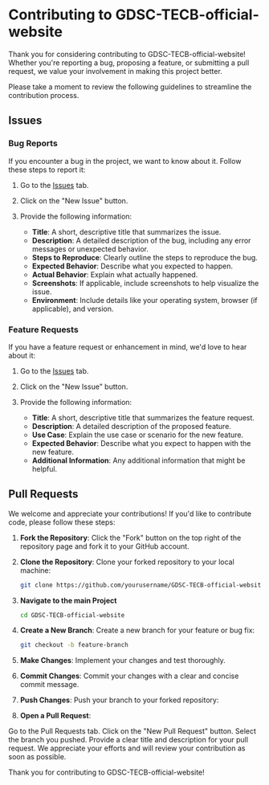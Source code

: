# Contributing to GDSC-TECB-official-website

Thank you for considering contributing to GDSC-TECB-official-website! Whether you're reporting a bug, proposing a feature, or submitting a pull request, we value your involvement in making this project better.

Please take a moment to review the following guidelines to streamline the contribution process.

## Issues

### Bug Reports

If you encounter a bug in the project, we want to know about it. Follow these steps to report it:

1. Go to the [Issues](https://github.com/Google-Developer-Student-Clubs-TECB/GDSC-TECB-official-website/issues) tab.
2. Click on the "New Issue" button.
3. Provide the following information:

   - **Title**: A short, descriptive title that summarizes the issue.
   - **Description**: A detailed description of the bug, including any error messages or unexpected behavior.
   - **Steps to Reproduce**: Clearly outline the steps to reproduce the bug.
   - **Expected Behavior**: Describe what you expected to happen.
   - **Actual Behavior**: Explain what actually happened.
   - **Screenshots**: If applicable, include screenshots to help visualize the issue.
   - **Environment**: Include details like your operating system, browser (if applicable), and version.

### Feature Requests

If you have a feature request or enhancement in mind, we'd love to hear about it:

1. Go to the [Issues](https://github.com/Google-Developer-Student-Clubs-TECB/GDSC-TECB-official-website/issues) tab.
2. Click on the "New Issue" button.
3. Provide the following information:

   - **Title**: A short, descriptive title that summarizes the feature request.
   - **Description**: A detailed description of the proposed feature.
   - **Use Case**: Explain the use case or scenario for the new feature.
   - **Expected Behavior**: Describe what you expect to happen with the new feature.
   - **Additional Information**: Any additional information that might be helpful.

## Pull Requests

We welcome and appreciate your contributions! If you'd like to contribute code, please follow these steps:

1. **Fork the Repository**: Click the "Fork" button on the top right of the repository page and fork it to your GitHub account.

2. **Clone the Repository**: Clone your forked repository to your local machine:

   ```bash
   git clone https://github.com/yourusername/GDSC-TECB-official-website.git
   ```
3. **Navigate to the main Project**
   ```bash
   cd GDSC-TECB-official-website
   ```

3. **Create a New Branch**: Create a new branch for your feature or bug fix:
   ```bash
   git checkout -b feature-branch
   ```
4. **Make Changes**: Implement your changes and test thoroughly.
5. **Commit Changes**: Commit your changes with a clear and concise commit message.
6. **Push Changes**: Push your branch to your forked repository:
7. **Open a Pull Request**:

Go to the Pull Requests tab.
Click on the "New Pull Request" button.
Select the branch you pushed.
Provide a clear title and description for your pull request.
We appreciate your efforts and will review your contribution as soon as possible.

Thank you for contributing to GDSC-TECB-official-website!
